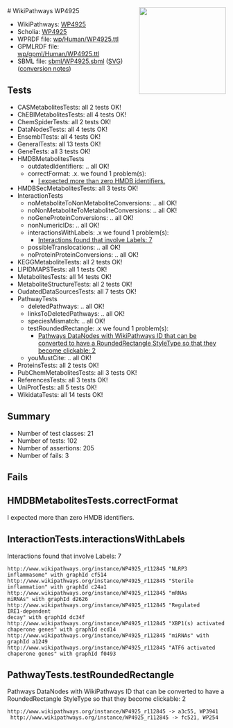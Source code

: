 <img style="float: right; width: 200px" src="../logo.png" />
# WikiPathways WP4925

* WikiPathways: [WP4925](https://identifiers.org/wikipathways:WP4925)
* Scholia: [WP4925](https://scholia.toolforge.org/wikipathways/WP4925)
* WPRDF file: [wp/Human/WP4925.ttl](../wp/Human/WP4925.ttl)
* GPMLRDF file: [wp/gpml/Human/WP4925.ttl](../wp/gpml/Human/WP4925.ttl)
* SBML file: [sbml/WP4925.sbml](../sbml/WP4925.sbml) ([SVG](../sbml/WP4925.svg)) ([conversion notes](../sbml/WP4925.txt))

## Tests
* CASMetabolitesTests: all 2 tests OK!
* ChEBIMetabolitesTests: all 4 tests OK!
* ChemSpiderTests: all 2 tests OK!
* DataNodesTests: all 4 tests OK!
* EnsemblTests: all 4 tests OK!
* GeneralTests: all 13 tests OK!
* GeneTests: all 3 tests OK!
* HMDBMetabolitesTests
    * outdatedIdentifiers: .. all OK!
    * correctFormat: .x. we found 1 problem(s):
        * [I expected more than zero HMDB identifiers.](#ad154c1e)
* HMDBSecMetabolitesTests: all 3 tests OK!
* InteractionTests
    * noMetaboliteToNonMetaboliteConversions: .. all OK!
    * noNonMetaboliteToMetaboliteConversions: .. all OK!
    * noGeneProteinConversions: .. all OK!
    * nonNumericIDs: .. all OK!
    * interactionsWithLabels: .x we found 1 problem(s):
        * [Interactions found that involve Labels: 7](#630d267e)
    * possibleTranslocations: .. all OK!
    * noProteinProteinConversions: .. all OK!
* KEGGMetaboliteTests: all 2 tests OK!
* LIPIDMAPSTests: all 1 tests OK!
* MetabolitesTests: all 14 tests OK!
* MetaboliteStructureTests: all 2 tests OK!
* OudatedDataSourcesTests: all 7 tests OK!
* PathwayTests
    * deletedPathways: .. all OK!
    * linksToDeletedPathways: .. all OK!
    * speciesMismatch: .. all OK!
    * testRoundedRectangle: .x we found 1 problem(s):
        * [Pathways DataNodes with WikiPathways ID that can be converted to have a RoundedRectangle StyleType so that they become clickable: 2](#9fbad3cc)
    * youMustCite: .. all OK!
* ProteinsTests: all 2 tests OK!
* PubChemMetabolitesTests: all 3 tests OK!
* ReferencesTests: all 3 tests OK!
* UniProtTests: all 5 tests OK!
* WikidataTests: all 14 tests OK!


## Summary

* Number of test classes: 21
* Number of tests: 102
* Number of assertions: 205
* Number of fails: 3

## Fails

<a name="ad154c1e" />

## HMDBMetabolitesTests.correctFormat

I expected more than zero HMDB identifiers.
<a name="630d267e" />

## InteractionTests.interactionsWithLabels

Interactions found that involve Labels: 7
```
http://www.wikipathways.org/instance/WP4925_r112845 "NLRP3
inflammasome" with graphId cf514
http://www.wikipathways.org/instance/WP4925_r112845 "Sterile
inflammation" with graphId c24a1
http://www.wikipathways.org/instance/WP4925_r112845 "mRNAs
miRNAs" with graphId d2626
http://www.wikipathways.org/instance/WP4925_r112845 "Regulated 
IRE1-dependent 
decay" with graphId dc34f
http://www.wikipathways.org/instance/WP4925_r112845 "XBP1(s) activated chaperone genes" with graphId ecd14
http://www.wikipathways.org/instance/WP4925_r112845 "miRNAs" with graphId a1249
http://www.wikipathways.org/instance/WP4925_r112845 "ATF6 activated chaperone genes" with graphId f0493
```

<a name="9fbad3cc" />

## PathwayTests.testRoundedRectangle

Pathways DataNodes with WikiPathways ID that can be converted to have a RoundedRectangle StyleType so that they become clickable: 2
```
http://www.wikipathways.org/instance/WP4925_r112845 -> a3c55, WP3941
 http://www.wikipathways.org/instance/WP4925_r112845 -> fc521, WP254
 ```

